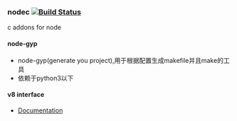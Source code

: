 ### nodec [![Build Status](https://travis-ci.org/willworks/nodec.svg?branch=master)](https://travis-ci.org/willworks/nodec)
c addons for node

#### node-gyp

 - node-gyp(generate you project),用于根据配置生成makefile并且make的工具
 - 依赖于python3以下

#### v8 interface

 - [Documentation](https://nodejs.org/dist/latest-v4.x/docs/api/addons.html)